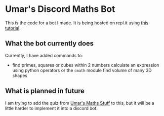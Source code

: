 # Umar's Discord Maths Bot

This is the code for a bot I made. It is being hosted on repl.it using [this tutorial](https://replit.com/talk/learn/Hosting-discordpy-bots-with-replit/11008).

## What the bot currently does

Currently, I have added commands to:

-   find primes, squares or cubes within 2 numbers
    calculate an expression using python operators or the `cmath` module
    find volume of many 3D shapes

## What is planned in future

I am trying to add the quiz from [Umar's Maths Stuff](https://github.com/noneofyourbusiness1415252/Maths-stuff) to this, but it will be a little harder to implement it into a discord bot.
